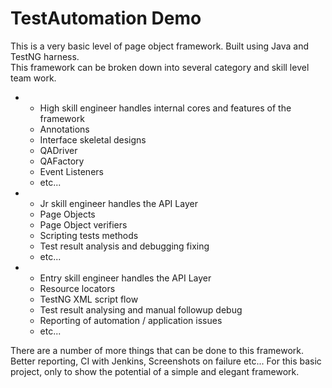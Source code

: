 # TestAutomation Demo
<p>
This is a very basic level of page object framework. Built using Java and TestNG harness.<br />
This framework can be broken down into several category and skill level team work.<br />
</p>

<p>
<ul>
<li>
    <ul>
        <li>High skill engineer handles internal cores and features of the framework</li>
        <li>Annotations</li>
        <li>Interface skeletal designs</li>
        <li>QADriver</li>
        <li>QAFactory</li>
        <li>Event Listeners</li>
        <li>etc...</li>
    </ul>
</li>
<li>
    <ul>
        <li>Jr skill engineer handles the API Layer</li>
        <li>Page Objects</li>
        <li>Page Object verifiers</li>
        <li>Scripting tests methods</li>
        <li>Test result analysis and debugging fixing</li>
        <li>etc...</li>
    </ul>
</li>
<li>
    <ul>
        <li>Entry skill engineer handles the API Layer</li>
        <li>Resource locators</li>
        <li>TestNG XML script flow</li>
        <li>Test result analysing and manual followup debug</li>
        <li>Reporting of automation / application issues</li>
        <li>etc...</li>
    </ul>
</li>
</ul>
</p>

<p>
There are a number of more things that can be done to this framework. Better reporting, CI with Jenkins, Screenshots on failure etc...
For this basic project, only to show the potential of a simple and elegant framework.
</p>